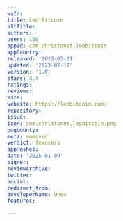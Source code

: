 ```yaml
---
wsId: 
title: Leo Bitcoin
altTitle: 
authors: 
users: 100
appId: com.christonet.leobitcoin
appCountry: 
released: '2023-03-21'
updated: '2023-07-17'
version: '1.0'
stars: 4.4
ratings: 
reviews: 
size: 
website: https://leobitcoin.com/
repository: 
issue: 
icon: com.christonet.leobitcoin.png
bugbounty: 
meta: removed
verdict: fewusers
appHashes: 
date: '2025-01-09'
signer: 
reviewArchive: 
twitter: 
social: 
redirect_from: 
developerName: Unex
features: 

---
```


